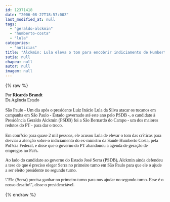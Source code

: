 ```yaml
---
id: 12371418
date: "2006-08-27T18:57:00Z"
last_modified_at: null
tags:
  - "geraldo-alckmin"
  - "humberto-costa"
  - "lula"
categories:
  - "noticias"
title: "Alckmin: Lula eleva o tom para encobrir indiciamento de Humberto"
sutia: null
chapeu: null
autor: null
imagem: null
---
```

{% raw %}
<p><P><FONT face=Verdana>Por <STRONG>Ricardo Brandt</STRONG><BR>Da Agência Estado<BR><BR>São Paulo - Um dia após o presidente Luiz Inácio Lula da Silva atacar os tucanos em campanha em São Paulo - Estado governado até este ano pelo PSDB -, o candidato à Presidência Geraldo Alckmin (PSDB) foi a São Bernardo do Campo - um dos maiores redutos do PT - para dar o troco.<BR><BR>Em com?cio para quase 2 mil pessoas, ele acusou Lula de elevar o tom das cr?ticas para desviar a atenção sobre o indiciamento do ex-ministro da Saúde Humberto Costa, pela Pol?cia Federal, e disse que o governo do PT abandonou a agenda de geração de empregos no Pa?s.</FONT></P></p>
<p><P><FONT face=Verdana>Ao lado do candidato ao governo do Estado José Serra (PSDB), Alckmin ainda defendeu a tese de que é preciso eleger Serra no primeiro turno em São Paulo para que ele o ajude a ser eleito presidente no segundo turno. </FONT></P></p>
<p><P><FONT face=Verdana>\"Ele (Serra) precisa ganhar no primeiro turno para nos ajudar no segundo turno. Esse é o nosso desafio\", disse o presidenciável.</FONT></P> </p>
{% endraw %}